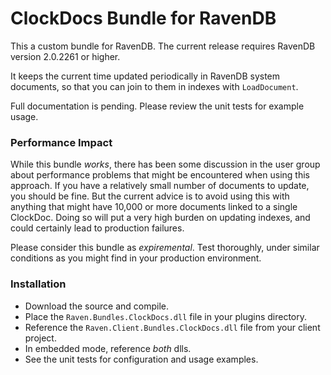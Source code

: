 ClockDocs Bundle for RavenDB
=====================================

This a custom bundle for RavenDB.  The current release requires RavenDB version 2.0.2261 or higher.

It keeps the current time updated periodically in RavenDB system documents, so that you can join to them in indexes with `LoadDocument`.

Full documentation is pending.  Please review the unit tests for example usage.

### Performance Impact

While this bundle *works*, there has been some discussion in the user group about performance problems that might be encountered when using this approach.
If you have a relatively small number of documents to update, you should be fine.  But the current advice is to avoid using this with anything that might have 10,000 or more documents linked to a single ClockDoc.
Doing so will put a very high burden on updating indexes, and could certainly lead to production failures.

Please consider this bundle as *expiremental*.  Test thoroughly, under similar conditions as you might find in your production environment.

### Installation

- Download the source and compile.
- Place the `Raven.Bundles.ClockDocs.dll` file in your plugins directory.
- Reference the `Raven.Client.Bundles.ClockDocs.dll` file from your client project.
- In embedded mode, reference *both* dlls.
- See the unit tests for configuration and usage examples.